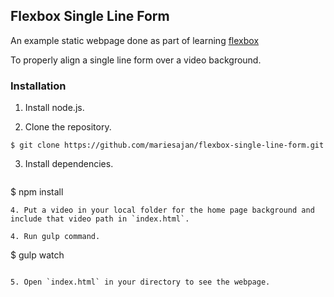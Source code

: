 ## Flexbox Single Line Form

An example static webpage done as part of learning [flexbox](https://css-tricks.com/snippets/css/a-guide-to-flexbox/)

To properly align a single line form over a video background.

### Installation

1. Install node.js.

2. Clone the repository.

  ```
  $ git clone https://github.com/mariesajan/flexbox-single-line-form.git
  ```

3. Install dependencies.

   ```
  $ npm install
  ```
4. Put a video in your local folder for the home page background and include that video path in `index.html`.

4. Run gulp command.

   ```
   $ gulp watch
   ```

5. Open `index.html` in your directory to see the webpage.
